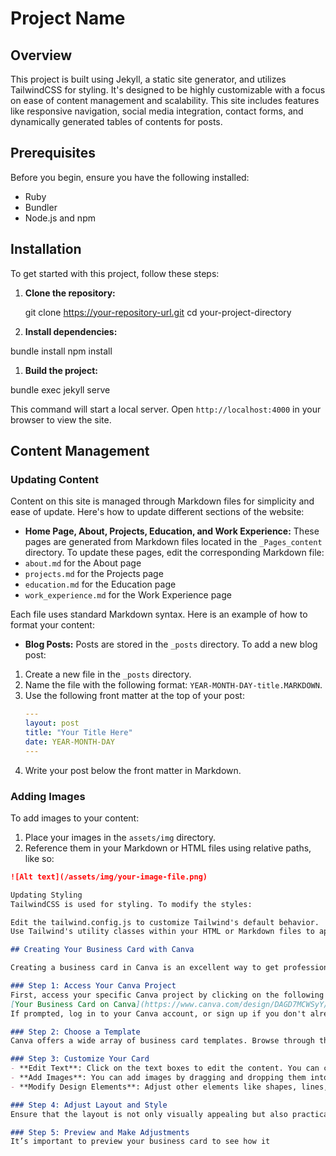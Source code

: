 # Project Name

## Overview
This project is built using Jekyll, a static site generator, and utilizes TailwindCSS for styling. It's designed to be highly customizable with a focus on ease of content management and scalability. This site includes features like responsive navigation, social media integration, contact forms, and dynamically generated tables of contents for posts.

## Prerequisites
Before you begin, ensure you have the following installed:
- Ruby
- Bundler
- Node.js and npm

## Installation

To get started with this project, follow these steps:

1. **Clone the repository:**
   
   git clone https://your-repository-url.git
   cd your-project-directory
   

1. **Install dependencies:**


bundle install
npm install

1. **Build the project:**

bundle exec jekyll serve

This command will start a local server. Open `http://localhost:4000` in your browser to view the site.

## Content Management
### Updating Content
Content on this site is managed through Markdown files for simplicity and ease of update. Here's how to update different sections of the website:

- **Home Page, About, Projects, Education, and Work Experience:**
These pages are generated from Markdown files located in the `_Pages_content` directory. To update these pages, edit the corresponding Markdown file:
- `about.md` for the About page
- `projects.md` for the Projects page
- `education.md` for the Education page
- `work_experience.md` for the Work Experience page

Each file uses standard Markdown syntax. Here is an example of how to format your content:

- **Blog Posts:**
Posts are stored in the `_posts` directory. To add a new blog post:
1. Create a new file in the `_posts` directory.
2. Name the file with the following format: `YEAR-MONTH-DAY-title.MARKDOWN`.
3. Use the following front matter at the top of your post:
   ```yaml
   ---
   layout: post
   title: "Your Title Here"
   date: YEAR-MONTH-DAY
   ---
   ```
4. Write your post below the front matter in Markdown.

### Adding Images
To add images to your content:
1. Place your images in the `assets/img` directory.
2. Reference them in your Markdown or HTML files using relative paths, like so:
 ```markdown
 ![Alt text](/assets/img/your-image-file.png)

Updating Styling
TailwindCSS is used for styling. To modify the styles:

Edit the tailwind.config.js to customize Tailwind's default behavior.
Use Tailwind's utility classes within your HTML or Markdown files to apply styles directly.

## Creating Your Business Card with Canva

Creating a business card in Canva is an excellent way to get professional-looking cards that you can customize to match your personal or professional branding. Below is a step-by-step guide to help you design your own business cards using Canva.

### Step 1: Access Your Canva Project
First, access your specific Canva project by clicking on the following link:
[Your Business Card on Canva](https://www.canva.com/design/DAGD7MCWSyY/yFdla7TAocjxIN3-pxiNjA/edit?utm_content=DAGD7MCWSyY&utm_campaign=designshare&utm_medium=link2&utm_source=sharebutton)
If prompted, log in to your Canva account, or sign up if you don't already have one.

### Step 2: Choose a Template
Canva offers a wide array of business card templates. Browse through the available options and select one that aligns with your style and the image you want to project.

### Step 3: Customize Your Card
- **Edit Text**: Click on the text boxes to edit the content. You can customize the font, size, color, and placement to fit your needs.
- **Add Images**: You can add images by dragging and dropping them into your design from the Canva library or by uploading your own.
- **Modify Design Elements**: Adjust other elements like shapes, lines, and backgrounds by selecting them and using the edit tools.

### Step 4: Adjust Layout and Style
Ensure that the layout is not only visually appealing but also practical. All key information should be easy to read and well-organized. Consider the principles of design such as balance, alignment, and contrast to enhance your business card's appearance.

### Step 5: Preview and Make Adjustments
It’s important to preview your business card to see how it

